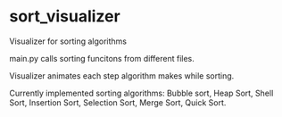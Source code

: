 # sort_visualizer
Visualizer for sorting algorithms

main.py calls sorting funcitons from different files. 

Visualizer animates each step algorithm makes while sorting.

Currently implemented sorting algorithms: Bubble sort, Heap Sort, Shell Sort, Insertion Sort, Selection Sort, Merge Sort, Quick Sort.


